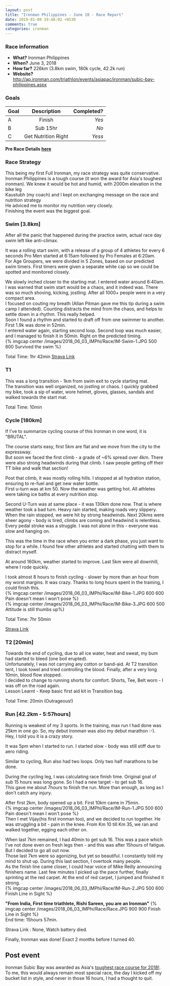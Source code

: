 ```yaml
---
layout: post
title: "Ironman Philippines - June 18 - Race Report"
date: 2019-01-08 19:48:02 +0530
comments: true
categories: ironman
---
```


### Race information
* **What?** Ironman Philippines
* **When?** June 3, 2018
* **How far?** 226km (3.8km swim, 180k cycle, 42.2k run)
* **Website?** http://ap.ironman.com/triathlon/events/asiapac/ironman/subic-bay-philippines.aspx

<!--more-->
### Goals

| Goal | Description | Completed? |
|------|:-----------:|-----------:|
| A |Finish | *Yes* |  
| B |Sub 15hr | *No* |  
| C |Get Nutrition Right | *Yess* |   

> 

**Pre Race Details [here](http://jigyasu.com/ironman/ironman-philippines-june-18-race-diary.html)**  
 
> 

### Race Strategy   
This being my first Full Ironman, my race strategy was quite conservative.  
Ironman Philippines is a tough course (it won the award for Asia's toughest ironman). We knew it would be hot and humid, with 2000m elevation in the bike leg  
Kaustubh (my coach) and I kept on exchanging message on the race and nutrition strategy  
He adviced me to monitor my nutrition very closely.   
Finishing the event was the biggest goal.  

### Swim [3.8km]

After all the panic that happened during the practice swim, actual race day swim left like anti-climax.  

It was a rolling start swim, with a release of a group of 4 athletes for every 6 seconds
Pro Men started at 6:15am followed by Pro Females at 6:20am.  
For Age Groupers, we were divided in 5 Zones, based on our predicted swim timers. First timers were given a separate white cap so we could be spotted and monitored closely.  

We slowly inched closer to the starting mat. I entered water around 6:40am.  
I was warned that swim start would be a chaos, and  it indeed was. There was so much shoving, kicking, jostling. After all 1000+ people were in a very compact area.  
I focused on couting my breath (Allan Pitman gave me this tip during a swim camp I attended). Counting distracts the mind from the chaos, and helps to settle down in a rhythm. This really helped.  
Soon I found a rhythm and started to draft off from one swimmer to another.  
First 1.9k was done in 52min.  
I entered water again, starting second loop. Second loop was much easier, and I managed to finish it in 50min. Right on the predicted timing.  
{% imgcap center /images/2018_06_03_IMPhi/Race/IM-Swim-1.JPG 500 600 Survived the swim %}

Total Time: 1hr 42min
[Strava Link](https://www.strava.com/activities/1629696952)

### T1
This was a long transition - 1km from swim exit to cycle starting mat.  
The transition was well organized, no jostling or chaos. I quickly grabbed my bike, took a sip of water, wore helmet, gloves, glasses, sandals and walked towards the start mat.  

Total Time: 10min

### Cycle [180km]
If I've to summarize cycling course of this Ironman in one word, it is "BRUTAL".   

The course starts easy, first 5km are flat and we move from the city to the expressway.   
But soon we faced the first climb - a grade of ~6% spread over 4km. There were also strong headwinds during that climb. I saw people getting off their TT bike and walk that section!   

Post that climb, it was mostly rolling hills. I stopped at all hydration station, ensuring to re-fuel and get new water bottle.   
First u-turn was at km 50. Now the weather was getting hot. All athletes were taking ice baths at every nutrition stop.  

Second U-Turn was at same  place - it was 130km done now. That is where weather took a bad turn. Heavy rain started, making roads very slippery. When the rain stopped, we were hit by strong headwinds. Next 20kms were sheer agony - body is tired, climbs are coming and headwind is relentless. Every pedal stroke was a struggle. I was not alone in this - everyone was slow and hanging on.   

This was the time in the race when you enter a dark phase, you just want to stop for a while. I found few other athletes and started chatting with them to distract myself.   

At around 160km, weather started to improve. Last 5km were all downhill, where I rode quickly.   

I took almost 8 hours to finish cycling - slower by more than an hour from my worst margins. It was crazy. Thanks to long hours spent in the training, I could finish this.  
{% imgcap center /images/2018_06_03_IMPhi/Race/IM-Bike-1.JPG 600 600 Pain doesn't mean I won't pose %}  
{% imgcap center /images/2018_06_03_IMPhi/Race/IM-Bike-3.JPG 600 500 Attitude is still thumbs up%}  

Total Time: 7hr 50min

[Strava Link](https://www.strava.com/activities/1629697285)

### T2 [20min]
Towards the end of cycling, due to all ice water, heat and sweat, my bum had started to bleed (one boil erupted).  
Unfortunately, I was not carrying any cotton or band-aid. At T2 transition tent, I took towel and tried controlling the blood. Finally, after a very long 10min, blood flow stopped.  
I decided to change to running shorts for comfort. Shorts, Tee, Belt worn - I was off on the road again.  
Lesson Learnt - Keep basic first aid kit in Transition bag.  

Total Time: 20min (Outrageous!)

### Run [42.2km - 5:57hours]
Running is weakest of my 3 sports. In the training, max run I had done was 25km in one go. So, my debut Ironman was also my debut marathon :-). Hey, I told you it is a crazy story.  

It was 5pm when I started to run. I started slow - body was still stiff due to aero riding.  

Similar to cycling, Run also had two loops. Only two half marathons to be done.  

During the cycling leg, I was calculating race finish time. Original goal of sub 15 hours was long gone. So I had a new target - to get sub 16.  
This gave me about 7hours to finish the run. More than enough, as long as I don't catch any injury.  

After first 2km, body opened up a bit. First 10km came in 75min.  
{% imgcap center /images/2018_06_03_IMPhi/Race/IM-Run-1.JPG 500 600 Pain doesn't mean I won't pose %}  
Then I met Vijay(his first ironman too), and we decided to run together. He was struggling a bit - pain in the knee. From Km 10 till Km 35, we ran and walked together, egging each other on.  

When last 7km remained, I had 40min to get sub 16. This was a pace which I've not done even on fresh legs then - and this was after 15hours of fatigue. But I decided to go all out now.  
Those last 7km were so agonizing, but yet so beautiful. I constantly told my mind to shut up. During this last section, I overtook many people.  
As the finish line came closer, I could hear voice of Mike Reilly announcing finishers name. Last few minutes I picked up the pace further, finally sprinting at the red carpet. At the end of red carpet, I jumped and finished it strong.  
{% imgcap center /images/2018_06_03_IMPhi/Race/IM-Run-2.JPG 500 600 Finish Line in Sight %}  

**"From India, First time triathlete, Rishi Sareen, you are an Ironman"**
{% imgcap center /images/2018_06_03_IMPhi/Race/Race.JPG 900 900 Finish Line in Sight %}  
End time: 15hours 57min.  

Strava Link : None, Watch battery died.   

Finally, Ironman was done! Exact 2 months before I turned 40.  

## Post event  
Ironman Subic Bay was awarded as Asia's [toughest race course for 2018!](http://www.asiatri.com/2018/12/2018-best-triathlon-races-in-asia/). To me, this would always remain most special race, the day I kicked off my bucket list in style, and never in those 16 hours, I had a thought to quit.  
